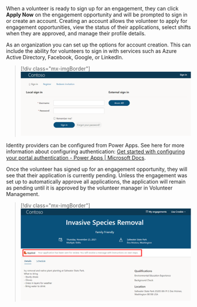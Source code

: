 When a volunteer is ready to sign up for an engagement, they can click **Apply Now** on the engagement opportunity and will be prompted to sign in or create an account. Creating an account allows the volunteer to apply for engagement opportunities, view the status of their applications, select shifts when they are approved, and manage their profile details.

As an organization you can set up the options for account creation. This can include the ability for volunteers to sign in with services such as Azure Active Directory, Facebook, Google, or LinkedIn.

> [!div class="mx-imgBorder"]
> [![Screenshot of the sign-in page including the Username and Password fields.](../media/4-account-sign-in.png)](../media/4-account-sign-in.png#lightbox)

Identity providers can be configured from Power Apps. See here for more information about configuring authentication: [Get started with configuring your portal authentication - Power Apps \| Microsoft Docs](/powerapps/maker/portals/configure/use-simplified-authentication-configuration).

Once the volunteer has signed up for an engagement opportunity, they will see that their application is currently pending. Unless the engagement was set up to automatically approve all applications, the application will remain as pending until it is approved by the volunteer manager in Volunteer Management.

> [!div class="mx-imgBorder"]
> [![Screenshot of the portal page with the Applied application status highlighted.](../media/5-applied.png)](../media/5-applied.png#lightbox)
